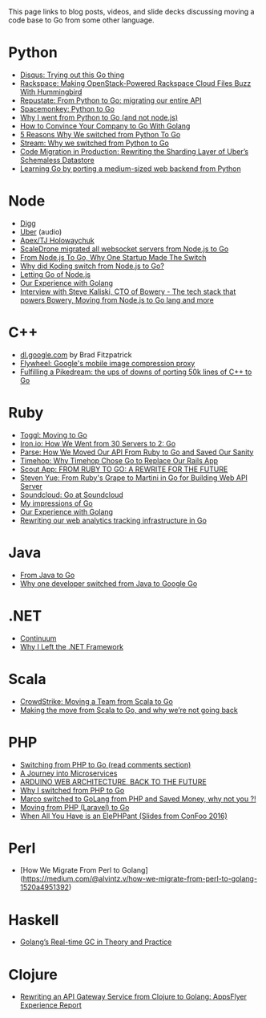 This page links to blog posts, videos, and slide decks discussing moving a code base to Go from some other language.

# Python
* [Disqus: Trying out this Go thing](https://blog.disqus.com/trying-out-this-go-thing)
* [Rackspace: Making OpenStack-Powered Rackspace Cloud Files Buzz With Hummingbird](https://blog.rackspace.com/making-openstack-powered-rackspace-cloud-files-buzz-with-hummingbird/)
* [Repustate: From Python to Go: migrating our entire API](https://www.repustate.com/blog/migrating-entire-api-go-python/)
* [Spacemonkey: Python to Go](https://www.spacemonkey.com/blog/posts/go-space-monkey)
* [Why I went from Python to Go (and not node.js)](http://jordanorelli.com/post/31533769172/why-i-went-from-python-to-go-and-not-nodejs)
* [How to Convince Your Company to Go With Golang](https://sendgrid.com/blog/convince-company-go-golang/)
* [5 Reasons Why We switched from Python To Go](https://medium.com/@tigranbs/5-reasons-why-we-switched-from-python-to-go-4414d5f42690)
* [Stream: Why we switched from Python to Go](https://getstream.io/blog/switched-python-go)
* [Code Migration in Production: Rewriting the Sharding Layer of Uber’s Schemaless Datastore](https://eng.uber.com/schemaless-rewrite/)
* [Learning Go by porting a medium-sized web backend from Python](https://benhoyt.com/writings/learning-go/)

# Node

* [Digg](https://medium.com/@theflapjack103/the-way-of-the-gopher-6693db15ae1f#.yw5lk8t25)
* [Uber](https://www.infoq.com/articles/podcast-matt-ranney) (audio)
* [Apex/TJ Holowaychuk](https://medium.com/@tjholowaychuk/farewell-node-js-4ba9e7f3e52b#.3hjxf6pbp)
* [ScaleDrone migrated all websocket servers from Node.js to Go](http://blog.scaledrone.com/posts/nodejs-to-go)
* [From Node.js To Go, Why One Startup Made The Switch](http://thenewstack.io/from-node-js-to-go-why-one-startup-made-the-switch/)
* [Why did Koding switch from Node.js to Go?](https://www.quora.com/Why-did-Koding-switch-from-Node-js-to-Go)
* [Letting Go of Node.js](http://blog.davebalmer.com/letting-go-of-node-js/)
* [Our Experience with Golang](https://www.upguard.com/blog/our-experience-with-golang)
* [Interview with Steve Kaliski, CTO of Bowery - The tech stack that powers Bowery, Moving from Node.js to Go lang and more](https://hashnode.com/post/interview-with-steve-kaliski-cto-of-bowery-the-tech-stack-that-powers-bowery-moving-from-nodejs-to-go-lang-and-more-ciibz8dmn001lj3xt468g5k78)

# C++

* [dl.google.com](https://talks.golang.org/2013/oscon-dl.slide#1) by Brad Fitzpatrick
* [Flywheel: Google's mobile image compression proxy](http://matt-welsh.blogspot.nl/2013/08/rewriting-large-production-system-in-go.html)
* [Fulfilling a Pikedream: the ups of downs of porting 50k lines of C++ to Go](https://togototo.wordpress.com/2015/03/07/fulfilling-a-pikedream-the-ups-of-downs-of-porting-50k-lines-of-c-to-go/)

# Ruby

* [Toggl: Moving to Go](https://blog.toggl.com/2012/09/moving-to-go/)
* [Iron.io: How We Went from 30 Servers to 2: Go](https://www.iron.io/how-we-went-from-30-servers-to-2-go/)
* [Parse: How We Moved Our API From Ruby to Go and Saved Our Sanity](http://blog.parse.com/learn/how-we-moved-our-api-from-ruby-to-go-and-saved-our-sanity/)
* [Timehop: Why Timehop Chose Go to Replace Our Rails App](https://medium.com/building-timehop/why-timehop-chose-go-to-replace-our-rails-app-2855ea1912d)
* [Scout App: FROM RUBY TO GO: A REWRITE FOR THE FUTURE](http://blog.scoutapp.com/articles/2014/09/25/from-ruby-to-go-a-rewrite-for-the-future)
* [Steven Yue: From Ruby's Grape to Martini in Go for Building Web API Server](http://stevenyue.com/blogs/from-rubys-grape-to-martini-in-go-for-building-web-api-server/)
* [Soundcloud: Go at Soundcloud](https://developers.soundcloud.com/blog/go-at-soundcloud)
* [My impressions of Go](http://blog.bensigelman.org/post/56158760736/golang-impressions)
* [Our Experience with Golang](https://www.upguard.com/blog/our-experience-with-golang)
* [Rewriting our web analytics tracking infrastructure in Go](https://engineering.skroutz.gr/blog/rewriting-web-analytics-tracking-in-go/)

# Java
* [From Java to Go](https://gquintana.github.io/2017/01/15/From-Java-to-Go.html)
* [Why one developer switched from Java to Google Go](http://www.javaworld.com/article/2459212/scripting-jvm-languages/why-one-developer-switched-from-java-to-google-go.html)

# .NET
* [Continuum](https://continuum.net) 
* [Why I Left the .NET Framework](http://blog.jonathanoliver.com/why-i-left-dot-net/)

# Scala
* [CrowdStrike: Moving a Team from Scala to Go](http://jimplush.com/talk/2015/12/19/moving-a-team-from-scala-to-golang/)
* [Making the move from Scala to Go, and why we’re not going back](https://movio.co/blog/migrate-Scala-to-Go/)

# PHP
* [Switching from PHP to Go (read comments section)](https://www.reddit.com/r/golang/comments/3wfnru/switching_from_php_to_go/)
* [A Journey into Microservices](https://sudo.hailoapp.com/services/2015/03/09/journey-into-a-microservice-world-part-1/)
* [ARDUINO WEB ARCHITECTURE, BACK TO THE FUTURE](https://blog.arduino.cc/2015/04/16/arduino-web-architecture-back-to-the-future/)
* [Why I switched from PHP to Go](http://codepushr.com/why-i-switched-from-php-to-go/)
* [Marco switched to GoLang from PHP and Saved Money, why not you ?!](http://phpmagazine.net/2015/02/marco-switched-to-golang-from-php-and-saved-money-why-not-you.html)
* [Moving from PHP (Laravel) to Go](https://dannyvankooten.com/laravel-to-golang/)
* [When All You Have is an ElePHPant (Slides from ConFoo 2016)](https://www.ramblinations.com/when-all-you-have-is-an-elephpant)

# Perl
* [How We Migrate From Perl to Golang]
(https://medium.com/@alvintz.v/how-we-migrate-from-perl-to-golang-1520a4951392)

# Haskell
* [Golang’s Real-time GC in Theory and Practice](https://blog.pusher.com/golangs-real-time-gc-in-theory-and-practice/)

# Clojure
* [Rewriting an API Gateway Service from Clojure to Golang: AppsFlyer Experience Report](https://www.infoq.com/articles/api-gateway-clojure-golang)